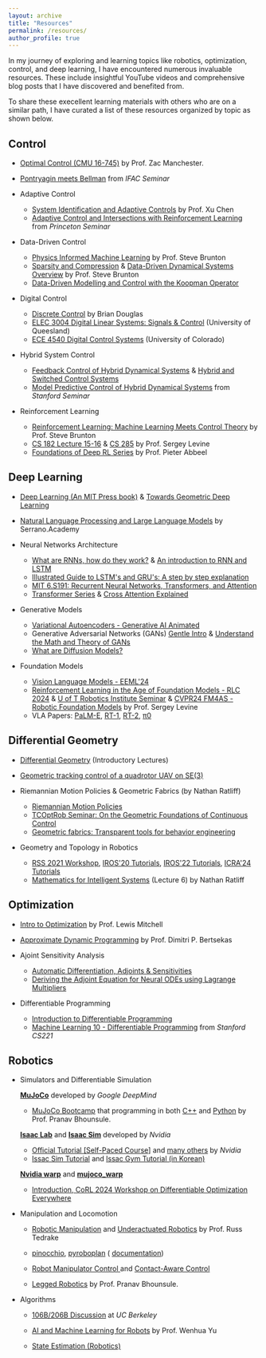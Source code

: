 ```yaml
---
layout: archive
title: "Resources"
permalink: /resources/
author_profile: true
---
```


In my journey of exploring and learning topics like robotics, optimization, control, and deep learning, I have encountered numerous invaluable resources. These include insightful YouTube videos and comprehensive blog posts that I have discovered and benefited from. 

To share these execellent learning materials with others who are on a similar path, I have curated a list of these resources organized by topic as shown below.

## Control
- <i class="fab fa-youtube"></i> [Optimal Control (CMU 16-745)](https://www.youtube.com/watch?v=6rUdAOCNXAU&list=PLZnJoM76RM6KugDT9sw5zhAmqKnGeoLRa) by Prof. Zac Manchester.
- <i class="fab fa-youtube"></i> [Pontryagin meets Bellman](https://www.youtube.com/watch?v=ue-BkPE2dY0) from *IFAC Seminar*

- Adaptive Control
    - <i class="fa-brands fa-youtube"></i> [System Identification and Adaptive Controls](https://www.youtube.com/watch?v=veMbs3ahgYk&list=PLujcneWPG6EATpZZAqt9UGzaPhOHhe0CP) by Prof. Xu Chen
    - <i class="fa-brands fa-youtube"></i> [Adaptive Control and Intersections with Reinforcement Learning](https://www.youtube.com/watch?v=klLqFXmrvH0) from *Princeton Seminar*

- Data-Driven Control
    - <i class="fab fa-youtube"></i> [Physics Informed Machine Learning](https://www.youtube.com/watch?v=JoFW2uSd3Uo&list=PLMrJAkhIeNNQ0BaKuBKY43k4xMo6NSbBa) by Prof. Steve Brunton
    - <i class="fa-brands fa-youtube"></i> [Sparsity and Compression](https://www.youtube.com/watch?v=Dt2WYkqZfbs&list=PLMrJAkhIeNNRHP5UA-gIimsXLQyHXxRty) & [Data-Driven Dynamical Systems Overview](https://www.youtube.com/watch?v=Kap3TZwAsv0&list=PLMrJAkhIeNNR6DzT17-MM1GHLkuYVjhyt) by Prof. Steve Brunton
    - <i class="fa-brands fa-youtube"></i> [Data-Driven Modelling and Control with the Koopman Operator](https://www.youtube.com/watch?v=Lidd_M7gzvA)

- Digital Control
    - <i class="fa-brands fa-youtube"></i> [Discrete Control](https://www.youtube.com/watch?v=14cMhrp5wlk&list=PLUMWjy5jgHK0MLv6Ksf-NHi7Ur8NRNU4Z) by Brian Douglas
    - <i class="fa-brands fa-chrome"></i> [ELEC 3004 Digital Linear Systems: Signals & Control](https://elec3004.uqcloud.net/2016/lectures.html) (University of Queesland)
    - <i class="fa-brands fa-chrome"></i> [ECE 4540 Digital Control Systems](http://mocha-java.uccs.edu/ECE4540/) (University of Colorado)

- Hybrid System Control
    - <i class="fa-brands fa-youtube"></i> [Feedback Control of Hybrid Dynamical Systems](https://www.youtube.com/watch?v=08JJFK9lhQk) & [Hybrid and Switched Control Systems](https://www.youtube.com/watch?v=XPQ9_NWOycM)
    - <i class="fa-brands fa-youtube"></i> [Model Predictive Control of Hybrid Dynamical Systems](https://www.youtube.com/watch?v=XihAwlYdBuM) from *Stanford Seminar*

- Reinforcement Learning
    - <i class="fab fa-youtube"></i> [Reinforcement Learning: Machine Learning Meets Control Theory](https://www.youtube.com/watch?v=0MNVhXEX9to&list=PLMrJAkhIeNNQe1JXNvaFvURxGY4gE9k74&index=1) by Prof. Steve Brunton
    - <i class="fab fa-youtube"></i> [CS 182 Lecture 15-16](https://www.youtube.com/watch?v=_AYvYUrDohw&list=PL_iWQOsE6TfVmKkQHucjPAoRtIJYt8a5A&index=45) & [CS 285](https://www.youtube.com/watch?v=SupFHGbytvA&list=PL_iWQOsE6TfVYGEGiAOMaOzzv41Jfm_Ps&index=1) by Prof. Sergey Levine
    - <i class="fab fa-youtube"></i> [Foundations of Deep RL Series](https://www.youtube.com/watch?v=2GwBez0D20A&list=PLwRJQ4m4UJjNymuBM9RdmB3Z9N5-0IlY0) by Prof. Pieter Abbeel

## Deep Learning

- <i class="fa-solid fa-book-open"></i> [Deep Learning (An MIT Press book)](https://www.deeplearningbook.org/) & <i class="fa-solid fa-blog"></i> [Towards Geometric Deep Learning](https://thegradient.pub/towards-geometric-deep-learning/)

- <i class="fab fa-youtube"></i> [Natural Language Processing and Large Language Models](https://www.youtube.com/watch?v=OxCpWwDCDFQ&list=PLs8w1Cdi-zvYskDS2icIItfZgxclApVLv) by Serrano.Academy

- Neural Networks Architecture
  - <i class="fab fa-youtube"></i> [What are RNNs, how do they work?](https://www.youtube.com/watch?v=y9PLF2GsD-c) & [An introduction to RNN and LSTM](https://www.youtube.com/watch?v=Mdp5pAKNNW4)
  - <i class="fab fa-youtube"></i> [Illustrated Guide to LSTM's and GRU's: A step by step explanation](https://www.youtube.com/watch?v=8HyCNIVRbSU)
  - <i class="fab fa-youtube"></i> [MIT 6.S191: Recurrent Neural Networks, Transformers, and Attention](https://www.youtube.com/watch?v=GvezxUdLrEk)
  - <i class="fab fa-youtube"></i> [Transformer Series](https://www.youtube.com/watch?v=1IKrHh2X0F0&list=PL1p-rwlJFa6Is8gEGfcMeNIq60zSVA0K_&index=2) & [Cross Attention Explained](https://www.youtube.com/watch?v=aw3H-wPuRcw&t=1s)

- Generative Models
  - <i class="fab fa-youtube"></i> [Variational Autoencoders - Generative AI Animated](https://www.youtube.com/watch?v=qJeaCHQ1k2w)
  - <i class="fab fa-youtube"></i> Generative Adversarial Networks (GANs) [Gentle Intro](https://www.youtube.com/watch?v=3z8VSpBL6Vg&t=313s) & [Understand the Math and Theory of GANs](https://www.youtube.com/watch?v=J1aG12dLo4I)
  - <i class="fab fa-youtube"></i> [What are Diffusion Models?](https://www.youtube.com/watch?v=fbLgFrlTnGU)

- Foundation Models
  - <i class="fab fa-youtube"></i> [Vision Language Models - EEML'24](https://www.youtube.com/watch?v=rUQUv4u7jFs&list=LL&index=4)
  - <i class="fab fa-youtube"></i> [Reinforcement Learning in the Age of Foundation Models - RLC 2024](https://www.youtube.com/watch?v=Az5BoT7lCYo&t=1415s) & [U of T Robotics Institute Seminar](https://www.youtube.com/watch?v=EYLdC3a0NHw) & [CVPR24 FM4AS - Robotic Foundation Models](https://www.youtube.com/watch?v=ET2HsfLrNMs&t=33s) by Prof. Sergey Levine
  - <i class="fa-solid fa-book-open"></i> VLA Papers: [PaLM-E](https://palm-e.github.io/), [RT-1](https://robotics-transformer1.github.io/), [RT-2](https://robotics-transformer2.github.io/), [π0](https://www.physicalintelligence.company/blog/pi0)
  

## Differential Geometry
 - <i class="fab fa-youtube"></i> [Differential Geometry](https://www.youtube.com/watch?v=jJqpkeuaLN0&list=PLJSvriS_WDrsZyyPGfHASMKmbqMD58jqE) (Introductory Lectures)
 - <i class="fa-solid fa-book-open"></i> [Geometric tracking control of a quadrotor UAV on SE(3)](https://ieeexplore.ieee.org/document/5717652)

- Riemannian Motion Policies & Geometric Fabrics (by Nathan Ratliff)
  - <i class="fa-solid fa-book-open"></i> [Riemannian Motion Policies](https://arxiv.org/abs/1801.02854)
  - <i class="fab fa-youtube"></i> [TCOptRob Seminar: On the Geometric Foundations of Continuous Control](https://www.youtube.com/watch?v=_7B181kS4Xg&t=11s)
  - <i class="fab fa-youtube"></i> [Geometric fabrics: Transparent tools for behavior engineering](https://www.youtube.com/watch?v=aM9Ha2IawEo&t=1748s)

- Geometry and Topology in Robotics
  - <i class="fab fa-youtube"></i> [RSS 2021 Workshop](https://www.youtube.com/watch?v=ZyopJ2afJas&list=PLaXyTUxPmVRxt3k6yCE25CAM3VV2GF_ga), [IROS'20 Tutorials](https://www.youtube.com/watch?v=DyMFUDY72s0&list=PL_oEZ6dld4ihXRaHqoz5qDVaBne-7WLdS), [IROS'22 Tutorials](https://www.youtube.com/watch?v=lOJlKxRF53o&list=PL_oEZ6dld4ignAdbFvcP_LAJgNbdrNBKC&index=1), [ICRA'24 Tutorials](https://www.youtube.com/watch?v=XTlslZM0ga8&list=PL_oEZ6dld4ij-AyByAe5Adum1lLedJV4_)
  - <i class="fa-solid fa-blog"></i> [Mathematics for Intelligent Systems](https://www.nathanratliff.com/pedagogy/mathematics-for-intelligent-systems#lecture6) (Lecture 6) by Nathan Ratliff
  

## Optimization
 - <i class="fab fa-youtube"></i> [Intro to Optimization](https://www.youtube.com/watch?v=BdXrkmbvGHY&list=PLHAS_3-nESXV6XgW53wSkZHazVE7ZkHAV) by Prof. Lewis Mitchell
 - <i class="fab fa-youtube"></i> [Approximate Dynamic Programming](https://www.youtube.com/watch?v=6CaUxbFX8Oc&list=PLiCLbsFQNFAxOmVeqPhI5er1LGf2-L9I4) by Prof. Dimitri P. Bertsekas

- Ajoint Sensitivity Analysis
  - <i class="fab fa-youtube"></i> [Automatic Differentiation, Adjoints & Sensitivities](https://www.youtube.com/watch?v=vlFN4qMtoH4&list=PLISXH-iEM4Jk27AmSvISooRRKH4WtlWKP&index=1)
  - <i class="fa-solid fa-blog"></i> [Deriving the Adjoint Equation for Neural ODEs using Lagrange Multipliers](https://vaipatel.com/posts/deriving-the-adjoint-equation-for-neural-odes-using-lagrange-multipliers/#fn:2)

- Differentiable Programming
  - <i class="fa-solid fa-blog"></i> [Introduction to Differentiable Programming](https://www.assemblyai.com/blog/differentiable-programming-a-simple-introduction)
  - <i class="fab fa-youtube"></i> [Machine Learning 10 - Differentiable Programming](https://www.youtube.com/watch?v=c5btEEisp_g) from *Stanford CS221*

## Robotics

 - Simulators and Differentiable Simulation

    <i class="fa-brands fa-github"></i> [**MuJoCo**](https://github.com/google-deepmind/mujoco) developed by *Google DeepMind*
    - <i class="fa-brands fa-chrome"></i> [MuJoCo Bootcamp](https://pab47.github.io/mujoco.html) that programming in both <i class="fab fa-youtube"></i> [C++](https://www.youtube.com/watch?v=j1nCeqtfySQ&list=PLc7bpbeTIk758Ad3fkSywdxHWpBh9PM0G&index=6) and <i class="fab fa-youtube"></i> [Python](https://www.youtube.com/watch?v=u6tNfvLXK-I&list=PLc7bpbeTIk75dgBVd07z6_uKN1KQkwFRK) by Prof. Pranav Bhounsule.

    <i class="fa-brands fa-github"></i> [**Isaac Lab**](https://github.com/isaac-sim/IsaacLab) and <i class="fa-brands fa-chrome"></i> [**Isaac Sim**](https://docs.omniverse.nvidia.com/isaacsim/latest/overview.html) developed by *Nvidia*
    - <i class="fa-brands fa-chrome"></i> [Official Tutorial [Self-Paced Course]](https://learn.nvidia.com/courses/course-detail?course_id=course-v1:DLI+S-OV-03+V1) and [many others](https://learn.nvidia.com/en-us/training/self-paced-courses) by *Nvidia*
    - <i class="fab fa-youtube"></i> [Issac Sim Tutorial](https://www.youtube.com/watch?v=yJwdIx9KEfw&list=PLqVtSQw2sXKkFVwObWwVGewPhz5wOBWY5&index=8) and <i class="fab fa-youtube"></i> [Issac Gym Tutorial (in Korean)](https://www.youtube.com/watch?v=rMlwqXs3h84&list=PL77aT3OTHDbV_1rSKGjcVTMSpdMPC44yp)

    <i class="fa-brands fa-github"></i> [**Nvidia warp**](https://github.com/NVIDIA/warp) and <i class="fa-brands fa-github"></i> [**mujoco_warp**](https://github.com/google-deepmind/mujoco_warp)
    - <i class="fab fa-youtube"></i> [Introduction, CoRL 2024 Workshop on Differentiable Optimization Everywhere](https://www.youtube.com/watch?v=KdZd4wCWqIw&list=PLmNNvPTKxRvZY_pM8ZCd_zaiwAe8z69XL)

  - Manipulation and Locomotion

    - <i class="fa-brands fa-chrome"></i> [Robotic Manipulation](https://manipulation.mit.edu/index.html) and <i class="fa-brands fa-chrome"></i> [Underactuated Robotics](https://underactuated.csail.mit.edu/index.html) by Prof. Russ Tedrake

    - <i class="fa-brands fa-github"></i> [pinocchio](https://github.com/stack-of-tasks/pinocchio), <i class="fa-brands fa-github"></i> [pyroboplan](https://github.com/sea-bass/pyroboplan) (<i class="fa-brands fa-chrome"></i> [documentation](https://pyroboplan.readthedocs.io/en/latest/motion_planning.html#))
    
    - <i class="fab fa-youtube"></i> [Robot Manipulator Control ](https://www.youtube.com/watch?v=jtei695t4VY&list=PLWH0s-b_VS9Hf67pR5x1wVkyJEdTHvB6D) and <i class="fab fa-youtube"></i> [Contact-Aware Control](https://www.youtube.com/watch?v=ntvMtCwxYpw&list=PLlxR_sEKjSpRZwJ1Bv56iRfgOs-cALCwT)

    - <i class="fab fa-youtube"></i> [Legged Robotics](https://www.youtube.com/watch?v=Am2PJmDh0GE&list=PLc7bpbeTIk74esZj1hd7LF3VYeJM3NYo5) by Prof. Pranav Bhounsule.


  - Algorithms

    - <i class="fab fa-youtube"></i> [106B/206B Discussion](https://www.youtube.com/watch?v=dl4FUx3xLGQ&list=PLU2v_5UVjn7dQRsw4Ld4ycMXk4AxsQP2V) at *UC Berkeley*

    - <i class="fab fa-youtube"></i> [AI and Machine Learning for Robots](https://www.youtube.com/watch?v=Kf_HGHahUPM&list=PLyXDCTF4yPcQ1GozC3vPmrJuN-icTFOW0) by Prof. Wenhua Yu

    - <i class="fab fa-youtube"></i> [State Estimation (Robotics)](https://www.youtube.com/watch?v=nVU1DQ-_R5E&list=PLbqejKwCjmBGJysKt6W5sHhlfRYCw_Omu)



